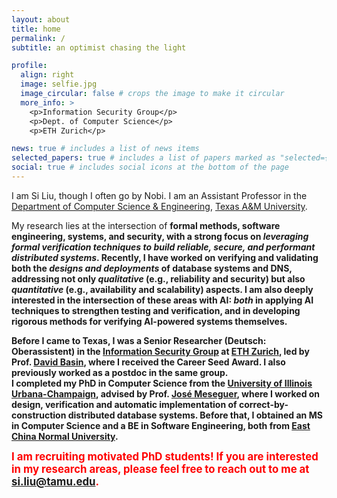 ```yaml
---
layout: about
title: home
permalink: /
subtitle: an optimist chasing the light

profile:
  align: right
  image: selfie.jpg
  image_circular: false # crops the image to make it circular
  more_info: >
    <p>Information Security Group</p>
    <p>Dept. of Computer Science</p>
    <p>ETH Zurich</p>

news: true # includes a list of news items
selected_papers: true # includes a list of papers marked as "selected={true}"
social: true # includes social icons at the bottom of the page
---
```


<!--[[research statement]()] [[teaching statement]()] -->
<!-- <span style="font-size:20px">[[CV](/assets/pdf/Si_Liu_CV.pdf)]</span> -->

<!-- <b>I'm on the job market!</b> I've fulfilled all the goals I set for myself before coming to ETH Zurich, and along the way, I’ve come to truly understand the wisdom in the parting words of Prof. José Meseguer: <i>”Discover what it means to work alongside some of the brightest minds in the world.”</i>  Now, a new chapter awaits. I'm eager to see where fate will lead me next. I believe everything unfolds in the best possible way! -->

I am Si Liu, though I often go by Nobi. I am an Assistant Professor in the <a href='https://engineering.tamu.edu/cse/index.html'>Department of Computer Science & Engineering</a>, [Texas A&M University](https://www.tamu.edu/index.html).

My research lies at the intersection of <b>formal methods<b>,  <b>software engineering<b>, <b>systems<b>, and <b>security<b>, with a strong focus on
<i>leveraging formal verification techniques to build reliable, secure, and performant distributed systems</i>. 
Recently, I have worked on verifying and validating both the <i>designs and deployments</i> of  <b>database systems</b> and <b>DNS</b>, addressing not only <i>qualitative</i> (e.g., reliability and security) but also <i>quantitative</i> (e.g., availability and scalability) aspects. 
I am also deeply interested in the <b>intersection of these areas with AI</b>: <i>both</i> in applying AI techniques to strengthen testing and verification, and in developing rigorous methods for verifying AI-powered systems themselves.

Before I came to Texas,
I was a Senior Researcher (Deutsch: Oberassistent) in the <a href='https://infsec.ethz.ch/'>Information Security Group</a> at [ETH Zurich](https://ethz.ch/en.html), led by Prof. 
[David Basin](https://people.inf.ethz.ch/basin/), 
where I received the Career Seed Award.  I also previously worked as a postdoc in the same group.  
I completed my PhD in Computer Science from the [University of Illinois  Urbana-Champaign](https://illinois.edu/), advised by Prof. [José Meseguer](https://formal.cs.illinois.edu/meseguer/), 
where I worked on design, verification and automatic implementation of correct-by-construction distributed database systems. 
 Before that, I obtained an MS in Computer Science and a BE in Software Engineering, both from 
[East China Normal University](https://english.ecnu.edu.cn/).

<span style="color:red; font-weight:bold; font-size: 1.2em;">I am recruiting motivated PhD students!
If you are interested in my research areas, please feel free to reach out to me at [si.liu@tamu.edu](mailto:si.liu@tamu.edu).</span>


<!-- Put your address / P.O. box / other info right below your picture. You can also disable any of these elements by editing `profile` property of the YAML header of your `_pages/about.md`. Edit `_bibliography/papers.bib` and Jekyll will render your [publications page](/al-folio/publications/) automatically.

#Link to your social media connections, too. This theme is set up to use [Font Awesome icons](https://fontawesome.com/) and [Academicons](https://jpswalsh.github.io/academicons/), like the ones below. Add your Facebook, Twitter, LinkedIn, Google Scholar, or just disable all of them.
-->
